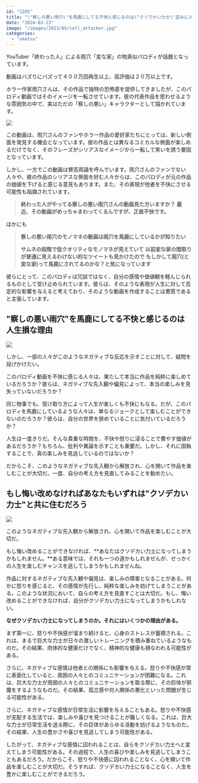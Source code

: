 ```yaml
---
id: "2285"
title: "\"察しの悪い雨穴\"を馬鹿にしてる不快と感じるのは\"クソでかい力士\"並みに人生損"
date: "2024-03-23"
image: "/images/2023/05/cell_attacker.jpg"
categories: 
  - "uketsu"
---
```


YouTuber「終わった人」による雨穴「変な家」の物真似パロディが話題となっています。

動画はバズりにバズって４００万回再生以上、高評価は２０万以上です。

ホラー作家雨穴さんは、その作品で独特の恐怖感を提供してきましたが、このパロディ動画ではそのイメージを一転させています。彼の代表作品を思わせるような雰囲気の中で、実はただの「察しの悪い」キャラクターとして描かれています。

![](../../assets/images/2024/03/image.png)

この動画は、雨穴さんのファンやホラー作品の愛好家たちにとっては、新しい側面を発見する機会となっています。彼の作品とは異なるコミカルな側面が楽しめるだけでなく、そのフレーズがシリアスなイメージから一転して笑いを誘う要因となっています。

しかし、一方でこの動画は賛否両論を呼んでいます。雨穴さんのファンでない人々や、彼の作品のシリアスな側面を好む人々からは、このパロディが元の作品の価値を下げると感じる意見もあります。また、その表現が他者を不快にさせる可能性も指摘されています。

> **終わった人がやってる察しの悪い雨穴さんの動画見た方いますか？** **最近、その動画がめっちゃまわってくるんですが、正直不快です。**

ほかにも

> **察しの悪い雨穴のモノマネの動画は雨穴を馬鹿にしているかが知りたい**
> 
> **サムネの段階で低クオリティなモノマネが見えていて** **以前変な家の間取りが普通に見えるわけない的なツイートも見かけたので** **もしかして雨穴(と変な家)って馬鹿にされてるのかな？と気になっています**

彼らにとって、このパロディは冗談ではなく、自分の感情や価値観を軽んじられるものとして受け止められています。彼らは、そのような表現が人生に対して否定的な影響を与えると考えており、そのような動画を作成することは悪質であると主張しています。

## "察しの悪い雨穴"を馬鹿にしてる不快と感じるのは人生損な理由

![](../../assets/images/2023/05/3_bad_cells.jpg)

しかし、一部の人々がこのようなネガティブな反応を示すことに対して、疑問を投げかけたい。

このパロディ動画を不快に感じる人々は、果たして本当に作品を純粋に楽しめているだろうか？彼らは、ネガティブな先入観や偏見によって、本当の楽しみを見失っていないだろうか？

同じ物事でも、受け取り方によって人生が楽しくも不快にもなる。だが、このパロディを馬鹿にしているような人々は、単なるジョークとして楽しむことができないのだろうか？彼らは、自分の世界を狭めていることに気付いているだろうか？

人生は一度きりだ。そんな貴重な時間を、不快や怒りに浸ることで費やす価値があるだろうか？もちろん、批判や異論を示すことも重要だ。しかし、それに固執することで、真の楽しみを見逃しているのではないか？

だからこそ、このようなネガティブな先入観から解放され、心を開いて作品を楽しむことが大切だ。一度、自分の考え方を見直してみることを勧めたい。

## もし悔い改めなければあなたもいずれは"クソデカい力士"と共に住むだろう

![](../../assets/images/2024/03/image-1.png)

このようなネガティブな先入観から解放され、心を開いて作品を楽しむことが大切だ。

もし悔い改めることができなければ、**あなたはクソデカい力士になってしまうかもしれません。**ある意味では、それも一つの道かもしれませんが、せっかくの人生を楽しむチャンスを逃してしまうかもしれませんね。

作品に対するネガティブな先入観や偏見は、楽しみの障害となることがある。何かに怒りを感じると、その感情が先行し、純粋な楽しみを妨げてしまうことがある。このような状況において、自らの考え方を見直すことは大切だ。もし、悔い改めることができなければ、自分がクソデカい力士になってしまうかもしれない。

**なぜクソデカい力士になってしまうのか。それにはいくつかの理由がある。**

まず第一に、怒りや不快感が溜まり続けると、心身のストレスが蓄積される。これは、まるで巨大な力士が日々の激しいトレーニングを積み重ねているようなものだ。その結果、肉体的な健康だけでなく、精神的な健康も損なわれる可能性がある。

さらに、ネガティブな感情は他者との関係にも影響を与える。怒りや不快感が常に表面化していると、周囲の人々とのコミュニケーションが困難になる。これは、巨大な力士が周囲の人々とのコミュニケーションを取る際に、その巨体が邪魔をするようなものだ。その結果、孤立感や対人関係の悪化といった問題が生じる可能性がある。

さらに、ネガティブな感情が日常生活に影響を与えることもある。怒りや不快感が支配する生活では、楽しみや喜びを見つけることが難しくなる。これは、巨大な力士が日常生活を送る際に、その巨体があらゆる活動を妨げるようなものだ。その結果、人生の豊かさや喜びを見逃してしまう可能性がある。

したがって、ネガティブな感情に囚われることは、自らをクソデカい力士へと変えてしまう可能性がある。その過程で、人生の喜びや楽しみを見逃してしまうこともあるだろう。だからこそ、怒りや不快感に囚われることなく、心を開いて作品を楽しむことが大切だ。そうすれば、クソデカい力士になることなく、人生を豊かに楽しむことができるだろう。
